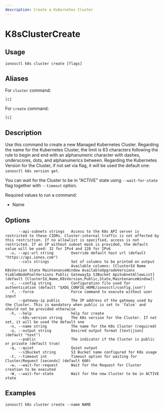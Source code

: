 ```yaml
---
description: Create a Kubernetes Cluster
---
```


# K8sClusterCreate

## Usage

```text
ionosctl k8s cluster create [flags]
```

## Aliases

For `cluster` command:

```text
[c]
```

For `create` command:

```text
[c]
```

## Description

Use this command to create a new Managed Kubernetes Cluster. Regarding the name for the Kubernetes Cluster, the limit is 63 characters following the rule to begin and end with an alphanumeric character with dashes, underscores, dots, and alphanumerics between. Regarding the Kubernetes Version for the Cluster, if not set via flag, it will be used the default one: `ionosctl k8s version get`.

You can wait for the Cluster to be in "ACTIVE" state using `--wait-for-state` flag together with `--timeout` option.

Required values to run a command:

* Name

## Options

```text
      --api-subnets strings   Access to the K8s API server is restricted to these CIDRs. Cluster-internal traffic is not affected by this restriction. If no allowlist is specified, access is not restricted. If an IP without subnet mask is provided, the default value will be used: 32 for IPv4 and 128 for IPv6
  -u, --api-url string        Override default host url (default "https://api.ionos.com")
      --cols strings          Set of columns to be printed on output 
                              Available columns: [ClusterId Name K8sVersion State MaintenanceWindow AvailableUpgradeVersions ViableNodePoolVersions Public GatewayIp S3Bucket ApiSubnetAllowList] (default [ClusterId,Name,K8sVersion,Public,State,MaintenanceWindow])
  -c, --config string         Configuration file used for authentication (default "$XDG_CONFIG_HOME/ionosctl/config.json")
  -f, --force                 Force command to execute without user input
      --gateway-ip public     The IP address of the gateway used by the Cluster. This is mandatory when public is set to `false` and should not be provided otherwise
  -h, --help                  help for create
      --k8s-version string    The K8s version for the Cluster. If not set, it will be used the default one
  -n, --name string           The name for the K8s Cluster (required)
  -o, --output string         Desired output format [text|json] (default "text")
      --public                The indicator if the Cluster is public or private (default true)
  -q, --quiet                 Quiet output
      --s3bucket string       S3 Bucket name configured for K8s usage
  -t, --timeout int           Timeout option for waiting for Cluster/Request [seconds] (default 600)
  -w, --wait-for-request      Wait for the Request for Cluster creation to be executed
  -W, --wait-for-state        Wait for the new Cluster to be in ACTIVE state
```

## Examples

```text
ionosctl k8s cluster create --name NAME
```

